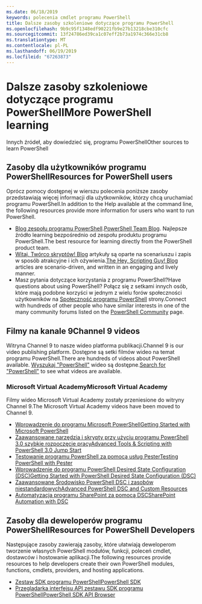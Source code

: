```yaml
---
ms.date: 06/18/2019
keywords: polecenia cmdlet programu PowerShell
title: Dalsze zasoby szkoleniowe dotyczące programu PowerShell
ms.openlocfilehash: 9b9c95f1348edf90221fb9e27b13218cbe310cfc
ms.sourcegitcommit: 13f24786ed39ca1c07eff2b73a1974c366e31cb8
ms.translationtype: MT
ms.contentlocale: pl-PL
ms.lasthandoff: 06/19/2019
ms.locfileid: "67263873"
---
```

# <a name="more-powershell-learning"></a><span data-ttu-id="64ce3-103">Dalsze zasoby szkoleniowe dotyczące programu PowerShell</span><span class="sxs-lookup"><span data-stu-id="64ce3-103">More PowerShell learning</span></span>

<span data-ttu-id="64ce3-104">Innych źródeł, aby dowiedzieć się, programu PowerShell</span><span class="sxs-lookup"><span data-stu-id="64ce3-104">Other sources to learn PowerShell</span></span>

## <a name="resources-for-powershell-users"></a><span data-ttu-id="64ce3-105">Zasoby dla użytkowników programu PowerShell</span><span class="sxs-lookup"><span data-stu-id="64ce3-105">Resources for PowerShell users</span></span>

<span data-ttu-id="64ce3-106">Oprócz pomocy dostępnej w wierszu polecenia poniższe zasoby przedstawiają więcej informacji dla użytkowników, którzy chcą uruchamiać programu PowerShell.</span><span class="sxs-lookup"><span data-stu-id="64ce3-106">In addition to the Help available at the command line, the following resources provide more information for users who want to run PowerShell.</span></span>

- <span data-ttu-id="64ce3-107">[Blog zespołu programu PowerShell](https://devblogs.microsoft.com/powershell/).</span><span class="sxs-lookup"><span data-stu-id="64ce3-107">[PowerShell Team Blog](https://devblogs.microsoft.com/powershell/).</span></span> <span data-ttu-id="64ce3-108">Najlepsze źródło learning bezpośrednio od zespołu produktu programu PowerShell.</span><span class="sxs-lookup"><span data-stu-id="64ce3-108">The best resource for learning directly from the PowerShell product team.</span></span>
- <span data-ttu-id="64ce3-109">[Witaj, Twórco skryptów! Blog](https://devblogs.microsoft.com/scripting/) artykuły są oparte na scenariuszu i zapis w sposób atrakcyjne i ich ożywienia.</span><span class="sxs-lookup"><span data-stu-id="64ce3-109">[The Hey, Scripting Guy! Blog](https://devblogs.microsoft.com/scripting/) articles are scenario-driven, and written in an engaging and lively manner.</span></span>
- <span data-ttu-id="64ce3-110">Masz pytania dotyczące korzystania z programu PowerShell?</span><span class="sxs-lookup"><span data-stu-id="64ce3-110">Have questions about using PowerShell?</span></span> <span data-ttu-id="64ce3-111">Połącz się z setkami innych osób, które mają podobne korzyści w jednym z wielu forów społeczności użytkowników na [Społeczność programu PowerShell](/powershell/#pivot=main&panel=community) strony.</span><span class="sxs-lookup"><span data-stu-id="64ce3-111">Connect with hundreds of other people who have similar interests in one of the many community forums listed on the [PowerShell Community](/powershell/#pivot=main&panel=community) page.</span></span>

## <a name="channel-9-videos"></a><span data-ttu-id="64ce3-112">Filmy na kanale 9</span><span class="sxs-lookup"><span data-stu-id="64ce3-112">Channel 9 videos</span></span>

<span data-ttu-id="64ce3-113">Witryna Channel 9 to nasze wideo platforma publikacji.</span><span class="sxs-lookup"><span data-stu-id="64ce3-113">Channel 9 is our video publishing platform.</span></span> <span data-ttu-id="64ce3-114">Dostępne są setki filmów wideo na temat programu PowerShell.</span><span class="sxs-lookup"><span data-stu-id="64ce3-114">There are hundreds of videos about PowerShell available.</span></span> <span data-ttu-id="64ce3-115">[Wyszukaj "PowerShell"](https://channel9.msdn.com/Search?term=PowerShell&sortBy=top-rated) wideo są dostępne.</span><span class="sxs-lookup"><span data-stu-id="64ce3-115">[Search for "PowerShell"](https://channel9.msdn.com/Search?term=PowerShell&sortBy=top-rated) to see what videos are available.</span></span>

### <a name="microsoft-virtual-academy"></a><span data-ttu-id="64ce3-116">Microsoft Virtual Academy</span><span class="sxs-lookup"><span data-stu-id="64ce3-116">Microsoft Virtual Academy</span></span>

<span data-ttu-id="64ce3-117">Filmy wideo Microsoft Virtual Academy zostały przeniesione do witryny Channel 9.</span><span class="sxs-lookup"><span data-stu-id="64ce3-117">The Microsoft Virtual Academy videos have been moved to Channel 9.</span></span>

- [<span data-ttu-id="64ce3-118">Wprowadzenie do programu Microsoft PowerShell</span><span class="sxs-lookup"><span data-stu-id="64ce3-118">Getting Started with Microsoft PowerShell</span></span>](https://channel9.msdn.com/Series/Getting-Started-with-Microsoft-PowerShell)
- [<span data-ttu-id="64ce3-119">Zaawansowane narzędzia i skrypty przy użyciu programu PowerShell 3.0 szybkie rozpoczęcie pracy</span><span class="sxs-lookup"><span data-stu-id="64ce3-119">Advanced Tools & Scripting with PowerShell 3.0 Jump Start</span></span>](https://channel9.msdn.com/Series/Advanced-Tools-and-Scripting-with-PowerShell-3.0-Jump-Start)
- [<span data-ttu-id="64ce3-120">Testowanie programu PowerShell za pomocą usług Pester</span><span class="sxs-lookup"><span data-stu-id="64ce3-120">Testing PowerShell with Pester</span></span>](https://channel9.msdn.com/Series/Testing-PowerShell-with-Pester)
- [<span data-ttu-id="64ce3-121">Wprowadzenie do programu PowerShell Desired State Configuration (DSC)</span><span class="sxs-lookup"><span data-stu-id="64ce3-121">Getting Started with PowerShell Desired State Configuration (DSC)</span></span>](https://channel9.msdn.com/Series/Getting-Started-with-PowerShell-DSC)
- [<span data-ttu-id="64ce3-122">Zaawansowane Środowisko PowerShell DSC i zasobów niestandardowych</span><span class="sxs-lookup"><span data-stu-id="64ce3-122">Advanced PowerShell DSC and Custom Resources</span></span>](https://channel9.msdn.com/Series/Advanced-PowerShell-DSC-and-Custom-Resources)
- [<span data-ttu-id="64ce3-123">Automatyzacja programu SharePoint za pomocą DSC</span><span class="sxs-lookup"><span data-stu-id="64ce3-123">SharePoint Automation with DSC</span></span>](https://channel9.msdn.com/Series/SharePoint-Automation-with-DSC)

## <a name="resources-for-powershell-developers"></a><span data-ttu-id="64ce3-124">Zasoby dla deweloperów programu PowerShell</span><span class="sxs-lookup"><span data-stu-id="64ce3-124">Resources for PowerShell Developers</span></span>

<span data-ttu-id="64ce3-125">Następujące zasoby zawierają zasoby, które ułatwiają deweloperom tworzenie własnych PowerShell modułów, funkcji, poleceń cmdlet, dostawców i hostowanie aplikacji.</span><span class="sxs-lookup"><span data-stu-id="64ce3-125">The following resources provide resources to help developers create their own PowerShell modules, functions, cmdlets, providers, and hosting applications.</span></span>

- [<span data-ttu-id="64ce3-126">Zestaw SDK programu PowerShell</span><span class="sxs-lookup"><span data-stu-id="64ce3-126">PowerShell SDK</span></span>](/powershell/developer/windows-powershell)
- [<span data-ttu-id="64ce3-127">Przeglądarka interfejsu API zestawu SDK programu PowerShell</span><span class="sxs-lookup"><span data-stu-id="64ce3-127">PowerShell SDK API Browser</span></span>](/dotnet/api/system.management.automation)

